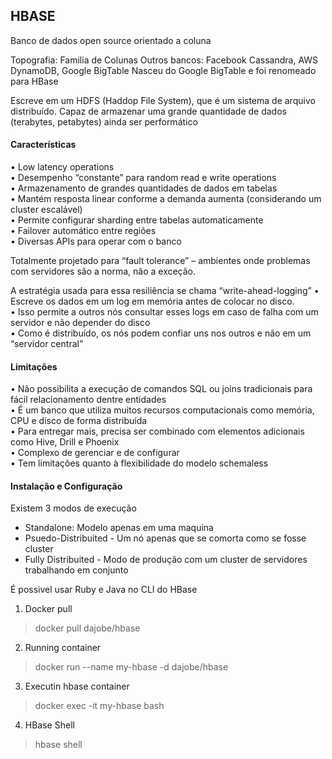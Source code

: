 ## HBASE 

Banco de dados open source orientado a coluna

Topografia: Familia de Colunas
Outros bancos: Facebook Cassandra, AWS DynamoDB, Google BigTable
Nasceu do Google BigTable e foi renomeado para HBase

Escreve em um HDFS (Haddop File System), que é um sistema de arquivo distribuído.
Capaz de armazenar uma grande quantidade de dados (terabytes, petabytes) ainda ser performático

#### Características
• Low latency operations  
• Desempenho “constante” para random read e write operations  
• Armazenamento de grandes quantidades de dados em tabelas  
• Mantém resposta linear conforme a demanda aumenta (considerando um cluster escalável)  
• Permite configurar sharding entre tabelas automaticamente  
• Failover automático entre regiões  
• Diversas APIs para operar com o banco  

Totalmente projetado para “fault tolerance” – ambientes onde problemas com servidores são a norma, não a exceção.

A estratégia usada para essa resiliência se chama “write-ahead-logging”
• Escreve os dados em um log em memória antes de colocar no disco.  
• Isso permite a outros nós consultar esses logs em caso de falha com um servidor e não depender do disco  
• Como é distribuído, os nós podem confiar uns nos outros e não em um “servidor central”  

#### Limitações
• Não possibilita a execução de comandos SQL ou joins tradicionais para fácil relacionamento dentre entidades  
• É um banco que utiliza muitos recursos computacionais como memória, CPU e disco de forma distribuída  
• Para entregar mais, precisa ser combinado com elementos adicionais como Hive, Drill e Phoenix  
• Complexo de gerenciar e de configurar  
• Tem limitações quanto à flexibilidade do modelo schemaless  

#### Instalação e Configuração
Existem 3 modos de execução
- Standalone: Modelo apenas em uma maquina  
- Psuedo-Distribuited - Um nó apenas que se comorta como se fosse cluster  
- Fully Distribuited - Modo de produção com um cluster de servidores trabalhando em conjunto  

É possivel usar Ruby e Java no CLI do HBase

1. Docker pull
> docker pull dajobe/hbase

2. Running container 
> docker run --name my-hbase -d dajobe/hbase

3. Executin hbase container
> docker exec -it my-hbase bash

4. HBase Shell
> hbase shell
